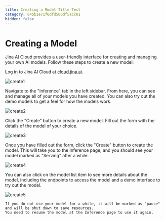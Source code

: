 ```yaml
---
title: Creating a Model Title Test
category: 645b1e71f6dfd506df5acc01
hidden: false
---
```


# Creating a Model

Jina AI Cloud provides a user-friendly interface for creating and managing your own AI models. 
Follow these steps to create a new model:

Log in to Jina AI Cloud at [cloud.jina.ai](https://cloud.jina.ai).

![create1](../_static/create1.png)

Navigate to the "Inference" tab in the left sidebar.
From here, you can see and manage all of your models you have created.
You can also try out the demo models to get a feel for how the models work.

 ![create2](../_static/create2.png)
 
Click the "Create" button to create a new model.
Fill out the form with the details of the model of your choice.

![create3](../_static/create3.png)

Once you have filled out the form, click the "Create" button to create the model.
This will take you to the Inference page, and you should see your model marked as "Serving" after a while.

![create4](../_static/create4.png)

You can also click on the model list item to see more details about the model, including the endpoints to access the model and a demo interface to try out the model.

![create5](../_static/create5.png)

```{note}
If you do not use your model for a while, it will be marked as "pause" and will be shut down to save resources.
You need to resume the model at the Inference page to use it again.
```